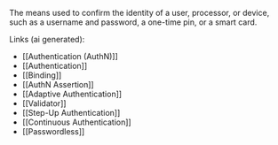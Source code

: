 The means used to confirm the identity of a user, processor, or device, such as a username and password, a one-time pin, or a smart card.

Links (ai generated):
 - [[Authentication (AuthN)]]
 - [[Authentication]]
 - [[Binding]]
 - [[AuthN Assertion]]
 - [[Adaptive Authentication]]
 - [[Validator]]
 - [[Step-Up Authentication]]
 - [[Continuous Authentication]]
 - [[Passwordless]]
